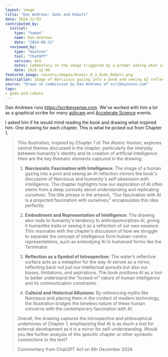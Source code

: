 ```yaml
---
layout: image
title: "Dan Andrews: Gods and Robots"
date: 2024-12-03
contributed_by:
  initial:
    type: "human"
    name: Dan Andrews
    date: "2024-08-31"
  reviewed_by:
    type: "machine"
    tool: "ChatGPT"
    version: 4o1
    notes: Commentary on the image triggered by a prompt asking what inspired the drawing and what it shows.
    date: 2024-12-06
featured_image: /assets/images/Atomic_H_1_Gods_Robots.png
description: Image of Narcissus gazing into a pond and seeing AI reflect back.
source: "Drawn on commission by Dan Andrews of scribeysense.com"
tags:
- gods-and-robots
---
```


Dan Andrews runs <https://scribeysense.com>. We've worked with him a lot as a graphical scribe for many [ai@cam](https://ai.cam.ac.uk) and [Accelerate Science](https://science.ai.cam.ac.uk) events. 

I asked him if he would mind reading the book and drawing what inspired him. One drawing for each chapter. This is what he picked out from Chapter 1.


> This illustration, inspired by Chapter 1 of *The Atomic Human*, explores central themes discussed in the chapter, particularly the interplay between humanity's identity and its creation of artificial intelligence. Here are the key thematic elements captured in the drawing:
>
> 1. **Narcissistic Fascination with Intelligence**: The image of a human gazing into a pool and seeing an AI reflection mirrors the book's discussion of Narcissus and humanity's self-obsession with intelligence. The chapter highlights how our exploration of AI often stems from a deep curiosity about understanding and replicating ourselves. The title phrase in the artwork, "Our fascination with AI is a projected fascination with ourselves," encapsulates this idea perfectly.
>
> 2. **Embodiment and Representation of Intelligence**: The drawing also nods to humanity's tendency to anthropomorphize AI, giving it humanlike traits or seeing it as a reflection of our own essence. This resonates with the chapter’s discussion of how we struggle to separate the concept of intelligence from human-centric representations, such as embodying AI in humanoid forms like the Terminator.
>
> 3. **Reflection as a Symbol of Introspection**: The water’s reflective surface acts as a metaphor for the way AI serves as a mirror, reflecting back not just our intellectual pursuits but also our biases, limitations, and aspirations. The book positions AI as a tool to better understand the "locked-in" nature of human intelligence and its communication constraints.
>
> 4. **Cultural and Historical Allusions**: By referencing myths like Narcissus and placing them in the context of modern technology, the illustration bridges the timeless nature of these human concerns with the contemporary fascination with AI.
> 
> Overall, the drawing captures the introspective and philosophical undertones of Chapter 1, emphasizing that AI is as much a tool for external development as it is a mirror for self-understanding. Would you like further analysis of this specific chapter or other symbolic connections to the text?
>
> Commentary from ChatGPT 4o1 on 6th December 2024
